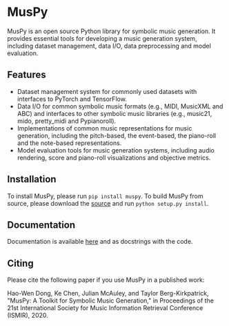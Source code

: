 MusPy
=====

MusPy is an open source Python library for symbolic music generation. It provides essential tools for developing a music generation system, including dataset management, data I/O, data preprocessing and model evaluation.


Features
--------

- Dataset management system for commonly used datasets with interfaces to PyTorch and TensorFlow.
- Data I/O for common symbolic music formats (e.g., MIDI, MusicXML and ABC) and interfaces to other symbolic music libraries (e.g., music21, mido, pretty_midi and Pypianoroll).
- Implementations of common music representations for music generation, including the pitch-based, the event-based, the piano-roll and the note-based representations.
- Model evaluation tools for music generation systems, including audio rendering, score and piano-roll visualizations and objective metrics.


Installation
------------

To install MusPy, please run `pip install muspy`. To build MusPy from source, please download the [source](https://github.com/salu133445/muspy/releases) and run `python setup.py install`.


Documentation
-------------

Documentation is available [here](https://salu133445.github.io/muspy) and as docstrings with the code.


Citing
------

Please cite the following paper if you use MusPy in a published work:

Hao-Wen Dong, Ke Chen, Julian McAuley, and Taylor Berg-Kirkpatrick, "MusPy: A Toolkit for Symbolic Music Generation," in Proceedings of the 21st International Society for Music Information Retrieval Conference (ISMIR), 2020.

